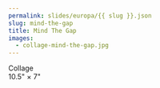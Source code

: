 ```yaml
---
permalink: slides/europa/{{ slug }}.json
slug: mind-the-gap
title: Mind The Gap
images:
  - collage-mind-the-gap.jpg
---
```

Collage  
10.5" × 7"